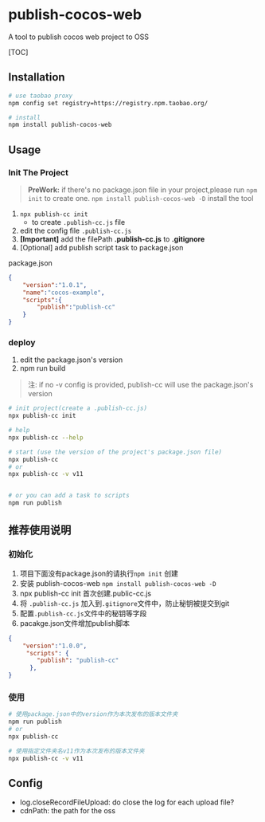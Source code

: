 # publish-cocos-web
A tool to publish cocos web project to OSS

[TOC]

## Installation
``` bash
# use taobao proxy
npm config set registry=https://registry.npm.taobao.org/

# install
npm install publish-cocos-web
```

## Usage


### Init The Project
> **PreWork:**
> if there's no package.json file in your project,please run ``npm init`` to create one.
> ```npm install publish-cocos-web -D``` install the tool

1. ``npx publish-cc init``
   +  to create ``.publish-cc.js`` file 
2. edit the config file  ``.publish-cc.js`` 
3. **[Important]** add the filePath **.publish-cc.js** to **.gitignore**
4. [Optional] add publish script task to package.json

package.json
``` json
{
    "version":"1.0.1",
    "name":"cocos-example",
    "scripts":{
        "publish":"publish-cc"
    }
}
```


### deploy
1. edit the package.json's version
2. npm run build

> 注: if no -v config is provided, publish-cc will use the package.json's version
``` bash
# init project(create a .publish-cc.js)
npx publish-cc init

# help
npx publish-cc --help

# start (use the version of the project's package.json file)
npx publish-cc
# or
npx publish-cc -v v11


# or you can add a task to scripts
npm run publish
```





## 推荐使用说明
### 初始化

1. 项目下面没有package.json的请执行``npm init`` 创建
2. 安装  publish-cocos-web ```npm install publish-cocos-web -D```
3. npx publish-cc init 首次创建.public-cc.js
4. 将 ``.publish-cc.js`` 加入到``.gitignore``文件中，防止秘钥被提交到git
5. 配置``.publish-cc.js``文件中的秘钥等字段
6. pacakge.json文件增加publish脚本

``` json
{
    "version":"1.0.0",
     "scripts": {
        "publish": "publish-cc"
      },
}
```



### 使用

``` bash
# 使用package.json中的version作为本次发布的版本文件夹
npm run publish
# or
npx publish-cc

# 使用指定文件夹名v11作为本次发布的版本文件夹
npx publish-cc -v v11
```






## Config

+ log.closeRecordFileUpload: do close the log for each upload file?
+ cdnPath: the path for the oss
